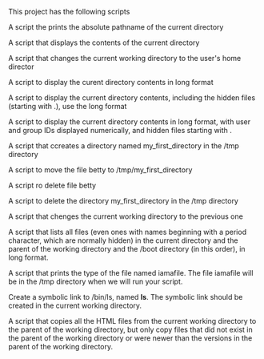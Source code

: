 This project has the following scripts

A script the prints the absolute pathname of the current directory

A script that displays the contents of the current directory

A script that changes the current working directory to the user's home director

A script to display the curent directory contents in long format

A script to display the current directory contents, including the hidden files (starting with .), use the long format

A script to display the current directory contents in long format, with user and group IDs displayed numerically, and hidden files starting with .

A script that ccreates a directory named my_first_directory in the /tmp directory

A script to move the file betty to /tmp/my_first_directory

A script ro delete file betty

A script to delete the directory my_first_directory in the /tmp directory

A script that chenges the current working directory to the previous one

A script that lists all files (even ones with names beginning with a period character, which are normally hidden) in the current directory and the parent of the working directory and the /boot directory (in this order), in long format.

A script that prints the type of the file named iamafile. The file iamafile will be in the /tmp directory when we will run your script.

Create a symbolic link to /bin/ls, named __ls__. The symbolic link should be created in the current working directory.

A script that copies all the HTML files from the current working directory to the parent of the working directory, but only copy files that did not exist in the parent of the working directory or were newer than the versions in the parent of the working directory.
